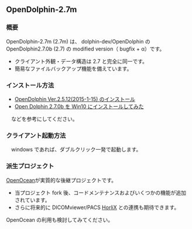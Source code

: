 ## OpenDolphin-2.7m

### 概要
OpenDolphin-2.7m (2.7m) は、 dolphin-dev/OpenDolphin の OpenDolphin2.7.0b (2.7) の modified version（ bugfix + α）です。
 * クライアント外観・データ構造は 2.7 と完全に同一です。
 * 簡易なファイルバックアップ機能を備えています。

### インストール方法

 * [OpenDolphin Ver.2.5.12(2015-1-15) のインストール](http://www.koutou-software.net/misc/install-opendolphin-2_5_12-2015-01-15.php)
 * [Open Dolphin 2.7.0b を Win10 にインストールしてみた](https://phazor.info/air/?page_id=543)

　などを参考にしてください。

### クライアント起動方法
　windows であれば、ダブルクリック一発で起動します。
 
  
### 派生プロジェクト
[OpenOcean](https://github.com/air-h-128k-il/OpenOcean)が実質的な後継プロジェクトです。  
  
* 当プロジェクト fork 後、コードメンテナンスおよびいくつかの機能が追加されています。  
* さらに将来的に DICOMviewer/PACS [HorliX](https://github.com/air-h-128k-il/HorliX) との連携も期待できます。  
  
OpenOcean の利用も検討してみてください。
